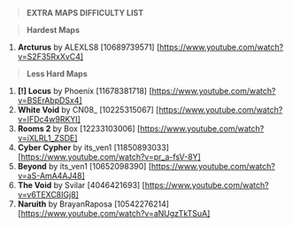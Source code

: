 > **EXTRA MAPS DIFFICULTY LIST**

> **Hardest Maps**

1. **Arcturus** by ALEXLS8 [10689739571] [https://www.youtube.com/watch?v=S2F35RxXvC4]

> **Less Hard Maps**
1. **[!] Locus** by Phoenix [11678381718] [https://www.youtube.com/watch?v=BSErAbpDSx4]
2. **White Void** by CN08_ [10225315067] [https://www.youtube.com/watch?v=IFDc4w9RKYI]
3. **Rooms 2** by Box [12233103006] [https://www.youtube.com/watch?v=iXLRL1_ZSDE]
4. **Cyber Cypher** by its_ven1 [11850893033] [https://www.youtube.com/watch?v=pr_a-fsV-8Y]
5. **Beyond** by its_ven1 [10652098390] [https://www.youtube.com/watch?v=aS-AmA4AJ48]
6. **The Void** by Svilar [4046421693] [https://www.youtube.com/watch?v=v6TEXC8IGj8]
7. **Naruith** by BrayanRaposa [10542276214] [https://www.youtube.com/watch?v=aNUgzTkTSuA]
